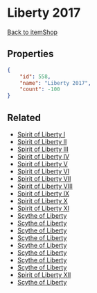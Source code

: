 # Liberty 2017

<no description available>

[Back to itemShop](../item-shops.md)

## Properties

```json
{
    "id": 558,
    "name": "Liberty 2017",
    "count": -100
}
```

## Related

- [Spirit of Liberty I](../items/12171-spirit-of-liberty-i.md)
- [Spirit of Liberty II](../items/12172-spirit-of-liberty-ii.md)
- [Spirit of Liberty III](../items/12173-spirit-of-liberty-iii.md)
- [Spirit of Liberty IV](../items/12174-spirit-of-liberty-iv.md)
- [Spirit of Liberty V](../items/12175-spirit-of-liberty-v.md)
- [Spirit of Liberty VI](../items/12176-spirit-of-liberty-vi.md)
- [Spirit of Liberty VII](../items/12177-spirit-of-liberty-vii.md)
- [Spirit of Liberty VIII](../items/12178-spirit-of-liberty-viii.md)
- [Spirit of Liberty IX](../items/12179-spirit-of-liberty-ix.md)
- [Spirit of Liberty X](../items/12180-spirit-of-liberty-x.md)
- [Spirit of Liberty XI](../items/12181-spirit-of-liberty-xi.md)
- [Scythe of Liberty ](../items/14188-scythe-of-liberty.md)
- [Scythe of Liberty ](../items/14189-scythe-of-liberty.md)
- [Scythe of Liberty ](../items/14190-scythe-of-liberty.md)
- [Scythe of Liberty ](../items/14191-scythe-of-liberty.md)
- [Scythe of Liberty ](../items/14192-scythe-of-liberty.md)
- [Scythe of Liberty ](../items/14193-scythe-of-liberty.md)
- [Scythe of Liberty ](../items/14194-scythe-of-liberty.md)
- [Scythe of Liberty ](../items/14195-scythe-of-liberty.md)
- [Spirit of Liberty XII](../items/17324-spirit-of-liberty-xii.md)
- [Scythe of Liberty ](../items/17325-scythe-of-liberty.md)

